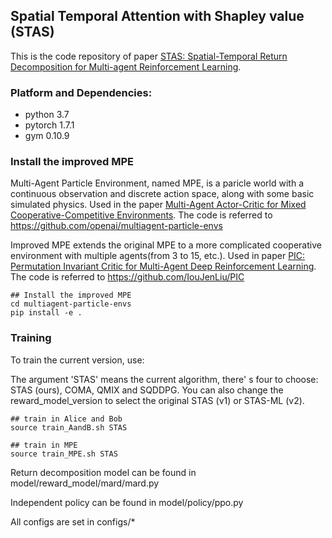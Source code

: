 ## Spatial Temporal Attention with Shapley value (STAS)
This is the code repository of paper [STAS: Spatial-Temporal Return Decomposition for Multi-agent Reinforcement Learning](https://arxiv.org/abs/2304.07520).

### Platform and Dependencies:

- python 3.7
- pytorch 1.7.1
- gym 0.10.9

### Install the improved MPE

Multi-Agent Particle Environment, named MPE, is a paricle world with a continuous observation and discrete action space, along with some basic simulated physics. Used in the paper [Multi-Agent Actor-Critic for Mixed Cooperative-Competitive Environments](https://arxiv.org/pdf/1706.02275.pdf). The code is referred to https://github.com/openai/multiagent-particle-envs

Improved MPE extends the original MPE to a more complicated cooperative environment with multiple agents(from 3 to 15, etc.). Used in paper [PIC: Permutation Invariant Critic for Multi-Agent Deep Reinforcement Learning](https://arxiv.org/pdf/1911.00025.pdf). The code is referred to https://github.com/IouJenLiu/PIC

```shell
## Install the improved MPE
cd multiagent-particle-envs
pip install -e .
```

### Training

To train the current version, use:

The argument 'STAS' means the current algorithm, there' s four to choose: STAS (ours), COMA, QMIX and SQDDPG. You can also change the reward_model_version to select the original STAS (v1) or STAS-ML (v2).

```shell
## train in Alice and Bob
source train_AandB.sh STAS

## train in MPE
source train_MPE.sh STAS
```
Return decomposition model can be found in model/reward_model/mard/mard.py

Independent policy can be found in model/policy/ppo.py

All configs are set in configs/*